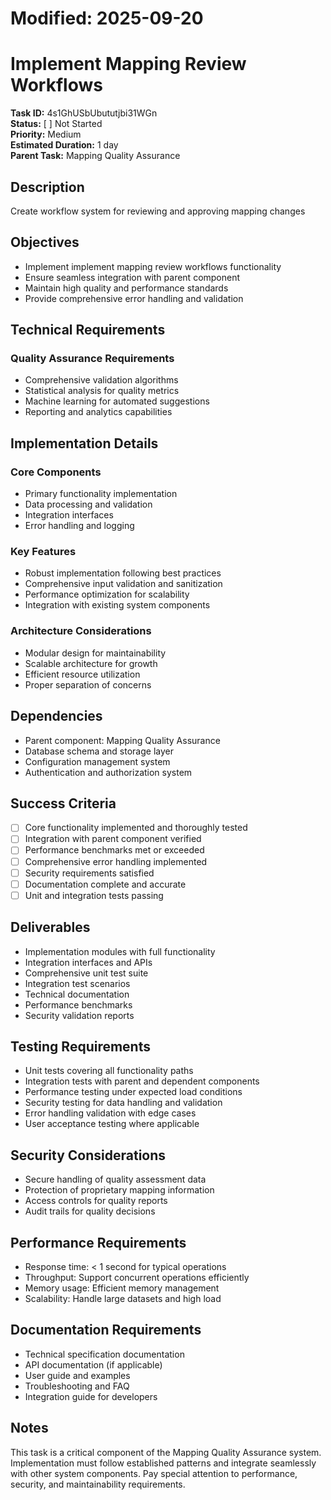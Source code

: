 # Modified: 2025-09-20

# Implement Mapping Review Workflows

**Task ID:** 4s1GhUSbUbututjbi31WGn  
**Status:** [ ] Not Started  
**Priority:** Medium  
**Estimated Duration:** 1 day  
**Parent Task:** Mapping Quality Assurance

## Description
Create workflow system for reviewing and approving mapping changes

## Objectives
- Implement implement mapping review workflows functionality
- Ensure seamless integration with parent component
- Maintain high quality and performance standards
- Provide comprehensive error handling and validation

## Technical Requirements
### Quality Assurance Requirements
- Comprehensive validation algorithms
- Statistical analysis for quality metrics
- Machine learning for automated suggestions
- Reporting and analytics capabilities


## Implementation Details
### Core Components
- Primary functionality implementation
- Data processing and validation
- Integration interfaces
- Error handling and logging

### Key Features
- Robust implementation following best practices
- Comprehensive input validation and sanitization
- Performance optimization for scalability
- Integration with existing system components

### Architecture Considerations
- Modular design for maintainability
- Scalable architecture for growth
- Efficient resource utilization
- Proper separation of concerns

## Dependencies
- Parent component: Mapping Quality Assurance
- Database schema and storage layer
- Configuration management system
- Authentication and authorization system

## Success Criteria
- [ ] Core functionality implemented and thoroughly tested
- [ ] Integration with parent component verified
- [ ] Performance benchmarks met or exceeded
- [ ] Comprehensive error handling implemented
- [ ] Security requirements satisfied
- [ ] Documentation complete and accurate
- [ ] Unit and integration tests passing

## Deliverables
- Implementation modules with full functionality
- Integration interfaces and APIs
- Comprehensive unit test suite
- Integration test scenarios
- Technical documentation
- Performance benchmarks
- Security validation reports

## Testing Requirements
- Unit tests covering all functionality paths
- Integration tests with parent and dependent components
- Performance testing under expected load conditions
- Security testing for data handling and validation
- Error handling validation with edge cases
- User acceptance testing where applicable


## Security Considerations
- Secure handling of quality assessment data
- Protection of proprietary mapping information
- Access controls for quality reports
- Audit trails for quality decisions


## Performance Requirements
- Response time: < 1 second for typical operations
- Throughput: Support concurrent operations efficiently
- Memory usage: Efficient memory management
- Scalability: Handle large datasets and high load

## Documentation Requirements
- Technical specification documentation
- API documentation (if applicable)
- User guide and examples
- Troubleshooting and FAQ
- Integration guide for developers

## Notes
This task is a critical component of the Mapping Quality Assurance system. Implementation must follow established patterns and integrate seamlessly with other system components. Pay special attention to performance, security, and maintainability requirements.
